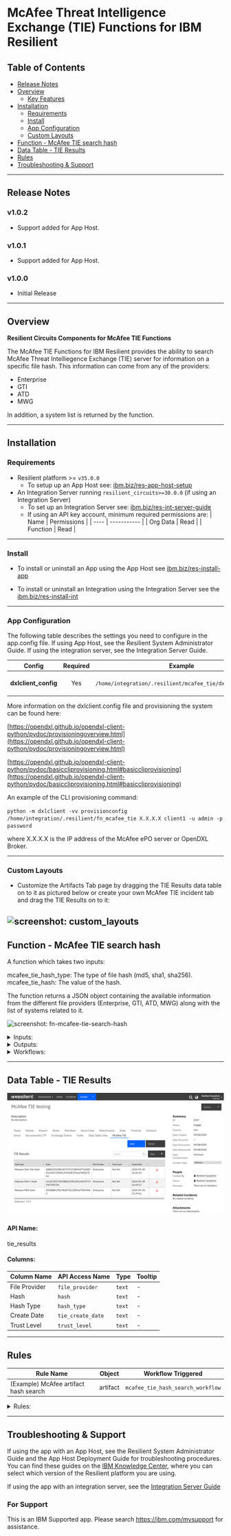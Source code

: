 <!--
  This README.md is generated by running:
  "resilient-sdk docgen -p fn_mcafee_tie"

  It is best edited using a Text Editor with a Markdown Previewer. VS Code
  is a good example. Checkout https://guides.github.com/features/mastering-markdown/
  for tips on writing with Markdown

  If you make manual edits and run docgen again, a .bak file will be created

  Store any screenshots in the "doc/screenshots" directory and reference them like:
  ![screenshot: screenshot_1](./screenshots/screenshot_1.png)
-->

# McAfee Threat Intelligence Exchange (TIE) Functions for IBM Resilient

## Table of Contents
- [Release Notes](#release-notes)
- [Overview](#overview)
  - [Key Features](#key-features)
- [Installation](#installation)
  - [Requirements](#requirements)
  - [Install](#install)
  - [App Configuration](#app-configuration)
  - [Custom Layouts](#custom-layouts)
- [Function - McAfee TIE search hash](#function---mcafee-tie-search-hash)
- [Data Table - TIE Results](#data-table---tie-results)
- [Rules](#rules)
- [Troubleshooting & Support](#troubleshooting-&-support)
---

## Release Notes
<!--
  Specify all changes in this release. Do not remove the release 
  notes of a previous release
-->
### v1.0.2
* Support added for App Host.

### v1.0.1
* Support added for App Host.

### v1.0.0
* Initial Release

---

## Overview
<!--
  Provide a high-level description of the function itself and its remote software or application.
  The text below is parsed from the "description" and "long_description" attributes in the setup.py file
-->
**Resilient Circuits Components for McAfee TIE Functions**



<p>
The  McAfee TIE Functions for IBM Resilient provides the ability to search McAfee Threat Intelliegence Exchange (TIE) server for information on a specific file hash.  This information can come from any of the providers:

*  Enterprise
*  GTI
* ATD
* MWG

In addition, a system list is returned by the function.

---

## Installation

### Requirements
<!--
  List any Requirements 
-->
* Resilient platform >= `v35.0.0`
  * To setup up an App Host see:  [ibm.biz/res-app-host-setup](https://ibm.biz/res-app-host-setup)
* An Integration Server running `resilient_circuits>=30.0.0` (if using an Integration Server)
  * To set up an Integration Server see: [ibm.biz/res-int-server-guide](https://ibm.biz/res-int-server-guide)
  * If using an API key account, minimum required permissions are:
    | Name | Permissions |
    | ---- | ----------- |
    | Org Data | Read |
    | Function | Read |

---

### Install
* To install or uninstall an App using the App Host see [ibm.biz/res-install-app](https://ibm.biz/res-install-app)

* To install or uninstall an Integration using the Integration Server see the [ibm.biz/res-install-int](https://ibm.biz/res-install-int)
---

### App Configuration
The following table describes the settings you need to configure in the app.config file. If using App Host, see the Resilient System Administrator Guide. If using the integration server, see the Integration Server Guide.

| Config | Required | Example | Description |
| ------ | :------: | ------- | ----------- |
| **dxlclient_config** | Yes | `/home/integration/.resilient/mcafee_tie/dxlclient.config` | *Path to the dxlclient.config file* |

<p>
More information on the dxlclient.config file and provisioning the system can be found here:

[https://opendxl.github.io/opendxl-client-python/pydoc/provisioningoverview.html](https://opendxl.github.io/opendxl-client-python/pydoc/provisioningoverview.html)

[https://opendxl.github.io/opendxl-client-python/pydoc/basiccliprovisioning.html#basiccliprovisioning](https://opendxl.github.io/opendxl-client-python/pydoc/basiccliprovisioning.html#basiccliprovisioning)

An example of the CLI provisioning command:

```python -m dxlclient -vv provisionconfig /home/integration/.resilient/fn_mcafee_tie X.X.X.X client1 -u admin -p password```

where X.X.X.X is the IP address of the McAfee ePO server or OpenDXL Broker.




---

### Custom Layouts
<!--
  Use this section to provide guidance on where the user should add any custom fields and data tables.
  You may wish to recommend a new incident tab.
  You should save a screenshot "custom_layouts.png" in the doc/screenshots directory and reference it here
-->
* Customize the Artifacts Tab page by dragging the TIE Results data table on to it as pictured below or create your own McAfee TIE incident tab and drag the TIE Results on to it:

![screenshot: custom_layouts](./doc/screenshots/McAfee-TIE-Datatable.png)
---

## Function - McAfee TIE search hash
A function which takes two inputs:

mcafee_tie_hash_type: The type of file hash (md5, sha1, sha256).
mcafee_tie_hash: The value of the hash.

The function returns a JSON object containing the available information from the different file providers (Enterprise, GTI, ATD, MWG) along with the list of systems related to it.

 ![screenshot: fn-mcafee-tie-search-hash](./doc/screenshots/McAfee-TIE-Function.png)

<details><summary>Inputs:</summary>
<p>

| Name | Type | Required | Example | Tooltip |
| ---- | :--: | :------: | ------- | ------- |
| `mcafee_tie_hash` | `text` | No | `-` | The value of the hash |
| `mcafee_tie_hash_type` | `text` | No | `-` | The type of file hash (md5, sha1, sha256) |

</p>
</details>

<details><summary>Outputs:</summary>
<p>

```python
results = {  
 "GTI":{  
    "File Provider":"GTI",
    "Attributes":{  

    },
    "Create Date":"2018-02-21 12:17:10",
    "Trust Level":"Known Malicious"
 },
 "ATD":{  
    "File Provider":"ATD",
    "Create Date":"2018-03-14 11:53:09",
    "Trust Level":"Most Likely Malicious"
 },
 "MWG":{  
    "File Provider":"MWG",
    "Create Date":"2018-03-14 11:53:55",
    "Trust Level":"Most Likely Malicious"
 },
 "Enterprise":{  
    "File Provider":"Enterprise",
    "Attributes":{  
       "Average Local Rep":"Most Likely Malicious",
       "First Contact":"2018-02-21 12:17:10",
       "Min Local Rep":"Most Likely Malicious",
       "Is Prevalent":"0",
       "File Name Count":"1",
       "Max Local Rep":"Most Likely Malicious"
    },
    "Create Date":"2018-02-21 12:17:10",
    "Trust Level":"Most Likely Malicious"
 }
 "system_list":[{
   "date": 1519233563,
   "agentGuid": {a00728ff-3187-46c1-97d2-8e0f26ea940b}
 }]
}
```

</p>
</details>

<details><summary>Workflows:</summary>

<p>

 ![screenshot: McAfee-TIE-workflow](./doc/screenshots/McAfee-TIE-workflow.png)


  <details><summary>Example Pre-Process Script:</summary>
  <p>

  ```python
  if artifact.type == "Malware MD5 Hash":
  inputs.mcafee_tie_hash_type = "md5"
  inputs.mcafee_tie_hash = artifact.value
elif artifact.type == "Malware SHA-1 Hash":
  inputs.mcafee_tie_hash_type = "sha1"
  inputs.mcafee_tie_hash = artifact.value
elif artifact.type == "Malware SHA-256 Hash":
  inputs.mcafee_tie_hash_type = "sha256"
  inputs.mcafee_tie_hash = artifact.value
else:
  helper.fail("Artifact hash was not set correctly")

  ```

  </p>
  </details>

  <details><summary>Example Post-Process Script:</summary>
  <p>

  ```python
  """
Data returned will be in the following structure


{  
   "GTI":{  
      "File Provider":"GTI",
      "Attributes":{  

      },
      "Create Date":"2018-02-21 12:17:10",
      "Trust Level":"Known Malicious"
   },
   "ATD":{  
      "File Provider":"ATD",
      "Create Date":"2018-03-14 11:53:09",
      "Trust Level":"Most Likely Malicious"
   },
   "MWG":{  
      "File Provider":"MWG",
      "Create Date":"2018-03-14 11:53:55",
      "Trust Level":"Most Likely Malicious"
   },
   "Enterprise":{  
      "File Provider":"Enterprise",
      "Attributes":{  
         "Average Local Rep":"Most Likely Malicious",
         "First Contact":"2018-02-21 12:17:10",
         "Min Local Rep":"Most Likely Malicious",
         "Is Prevalent":"0",
         "File Name Count":"1",
         "Max Local Rep":"Most Likely Malicious"
      },
      "Create Date":"2018-02-21 12:17:10",
      "Trust Level":"Most Likely Malicious"
   }
   "system_list":[{
     "date": 1519233563,
     "agentGuid": {a00728ff-3187-46c1-97d2-8e0f26ea940b}
   }]
}
"""

row = incident.addRow("tie_results")
row["hash_type"] = artifact.type
row["hash"] = artifact.value
row["file_provider"] = results["Enterprise"]["File Provider"]
row["trust_level"] = results["Enterprise"]["Trust Level"]
row["tie_create_date"] = results["Enterprise"]["Create Date"]





  ```

  </p>
  </details>

</details>

 </p>
</details>

---


## Data Table - TIE Results

 ![screenshot: main](./doc/screenshots/McAfee-TIE-Results.png)

#### API Name:
tie_results

#### Columns:
| Column Name | API Access Name | Type | Tooltip |
| ----------- | --------------- | ---- | ------- |
| File Provider | `file_provider` | `text` | - |
| Hash | `hash` | `text` | - |
| Hash Type | `hash_type` | `text` | - |
| Create Date | `tie_create_date` | `text` | - |
| Trust Level | `trust_level` | `text` | - |

---



## Rules
| Rule Name | Object | Workflow Triggered |
| --------- | ------ | ------------------ |
| (Example) McAfee artifact hash search | artifact | `mcafee_tie_hash_search_workflow` |

<details><summary>Rules:</summary>

<p>

 ![screenshot: McAfee-TIE-rule](./doc/screenshots/McAfee-TIE-rule.png)

</p>
</details>

---

## Troubleshooting & Support
If using the app with an App Host, see the Resilient System Administrator Guide and the App Host Deployment Guide for troubleshooting procedures. You can find these guides on the [IBM Knowledge Center](https://www.ibm.com/support/knowledgecenter/SSBRUQ), where you can select which version of the Resilient platform you are using.

If using the app with an integration server, see the [Integration Server Guide](https://ibm.biz/res-int-server-guide)

### For Support
This is an IBM Supported app. Please search https://ibm.com/mysupport for assistance.
